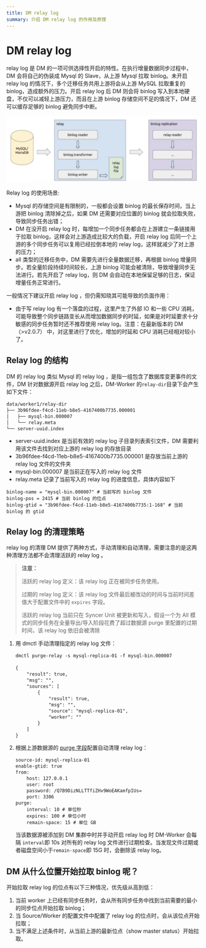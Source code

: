 ```yaml
---
title: DM relay log 
summary: 介绍 DM relay log 的作用及原理
---
```



# DM relay log

relay log 是 DM 的一项可供选择性开启的特性。在执行增量数据同步过程中，DM 会将自己的伪装成 Mysql 的 Slave，从上游 Mysql 拉取 binlog。未开启 relay log 的情况下，多个迁移任务共用上游将会从上游 MySQL 拉取重复的 binlog，造成额外的压力。开启 relay log 后 DM 则会将 binlog 写入到本地硬盘，不仅可以减轻上游压力，而且在上游 binlog 存储空间不足的情况下，DM 还可以缓存足够的 binlog 避免同步中断。

![reley](/media/dm/dm-relay-log.png)

Relay log 的使用场景:

- Mysql 的存储空间是有限制的，一般都会设置 binlog 的最长保存时间，当上游把 binlog 清除掉之后，如果 DM 还需要对应位置的 binlog 就会拉取失败，导致同步任务出错；
- DM 在没开启 relay log 时，每增加一个同步任务都会在上游建立一条链接用于拉取 binlog，这样会对上游造成比较大的负载，开启 relay log 后同一个上游的多个同步任务可以复用已经拉倒本地的 relay log，这样就减少了对上游的压力；
- all 类型的迁移任务中，DM 需要先进行全量数据迁移，再根据 binlog 增量同步。若全量阶段持续时间较长，上游 binlog 可能会被清除，导致增量同步无法进行。若先开启了 relay log，则 DM 会自动在本地保留足够的日志，保证增量任务正常进行。

一般情况下建议开启 relay log ，但仍需知晓其可能导致的负面作用：

- 由于写 relay log 有一个落盘的过程，这里产生了外部 IO 和一些 CPU 消耗，可能导致整个同步链路变长从而增加数据同步的时延，如果是对时延要求十分敏感的同步任务暂时还不推荐使用 relay log。注意：在最新版本的 DM（>v2.0.7） 中，对这里进行了优化，增加的时延和 CPU 消耗已经相对较小了。

## Relay log 的结构

DM 的 relay log  类似 Mysql 的 relay log ，是指一组包含了数据库变更事件的文件，DM 针对数据源开启 relay log  之后，DM-Worker 的`relay-dir`目录下会产生如下文件：

```
data/worker1/relay-dir
├── 3b96fdee-f4cd-11eb-b8e5-4167400b7735.000001
│   ├── mysql-bin.000007
│   └── relay.meta
└── server-uuid.index
```

- server-uuid.index 是当前有效的 relay log  子目录列表索引文件，DM 需要利用该文件去找到对应上游的 relay log  的存放目录
- 3b96fdee-f4cd-11eb-b8e5-4167400b7735.000001 是存放当前上游的 relay log 文件的文件夹
- mysql-bin.000007 是当前正在写入的 relay log  文件
- relay.meta 记录了当前写入的 relay log  的进度信息，具体内容如下

```
binlog-name = "mysql-bin.000007" # 当前写的 binlog 文件
binlog-pos = 2415 # 当前 binlog 的位点
binlog-gtid = "3b96fdee-f4cd-11eb-b8e5-4167400b7735:1-168" # 当前 binlog 的 gtid
```

## Relay log  的清理策略

relay log  的清理 DM 提供了两种方式，手动清理和自动清理，需要注意的是这两种清理方法都不会清理活跃的 relay log 。

> **注意：**
> 
> 活跃的 relay log  定义：该 relay log  正在被同步任务使用。
> 
> 过期的 relay log  定义：该 relay log  文件最后被改动的时间与当前时间差值大于配置文件中的 `expires` 字段。
> 
> 活跃的 relay log  当前只在 Syncer Unit 被更新和写入，假设一个为 All 模式的同步任务在全量导出/导入阶段花费了超过数据源 purge 里配置的过期时间，该 relay log  依旧会被清除

1. 用 dmctl 手动清理指定的 relay log  文件：

    ```
    dmctl purge-relay -s mysql-replica-01 -f mysql-bin.000007

    {
        "result": true,
        "msg": "",
        "sources": [
            {
                "result": true,
                "msg": "",
                "source": "mysql-replica-01",
                "worker": ""
            }
        ]
    }
    ```

2. 根据上游数据源的 [purge 字段](/dm/dm-source-configuration-file.md#relay-log-清理策略配置purge-配置项)配置自动清理 relay log：

    ```
    source-id: mysql-replica-01
    enable-gtid: true
    from:
        host: 127.0.0.1
        user: root
        password: /Q7B9DizNLLTTfiZHv9WoEAKamfpIUs=
        port: 3306
    purge:
        interval: 10 # 单位秒
        expires: 100 # 单位小时
        remain-space: 15 # 单位 GB
    ```

    当该数据源被添加到 DM 集群中时并手动开启 relay log 时 DM-Worker 会每隔 `interval`即 10s 对所有的 relay log  文件进行过期检查。当发现文件过期或者磁盘空间小于`remain-space`即 15G 时，会删除该 relay log。

## DM 从什么位置开始拉取 binlog 呢？

开始拉取 relay log 的位点有以下三种情况，优先级从高到低：

1. 当前 worker 上已经有同步任务时，会从所有同步任务中找到当前需要的最小的同步位点开始拉取 binlog；
2. 当 Source/Worker 的配置文件中配置了 relay log  的位点时，会从该位点开始拉取；
3. 当不满足上述条件时，从当前上游的最新位点（show master status）开始拉取。
